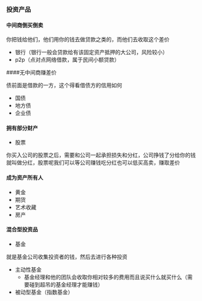 ### 投资产品

#### 中间商倒买倒卖

你把钱给他们，他们用你的钱去做贷款之类的，而他们去收取这个差价

- 银行（银行一般会贷款给有该固定资产抵押的大公司，风险较小）
- p2p（点对点网络借款，属于民间小额贷款）

####无中间商赚差价

债前面是借款的一方，这个得看借债方的信用如何

- 国债
- 地方债
- 企业债

#### 拥有部分财产

- 股票

你买入公司的股票之后，需要和公司一起承担损失和分红，公司挣钱了分给你的钱就叫做分红，股票呢我们可以等公司赚钱吃分红也可以低买高卖，赚取差价

#### 成为资产所有人

- 黄金
- 期货
- 艺术收藏
- 房产

#### 混合型投资品

- 基金


就是基金公司收集投资者的钱，然后去进行各种投资

- 主动性基金
  - 基金经理和他的团队会收取你相对较多的费用而且说买什么就买什么（需要碰到超吊的基金经理才能赚钱）
- 被动型基金（指数基金）